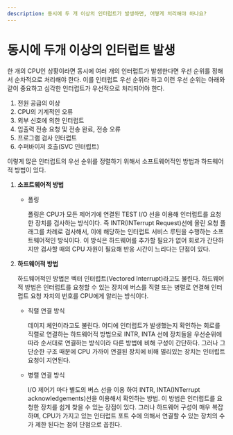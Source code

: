 ```yaml
---
description: 동시에 두 개 이상의 인터럽트가 발생하면, 어떻게 처리해야 하나요?
---
```


# 동시에 두개 이상의 인터럽트 발생

한 개의 CPU인 상황이라면 동시에 여러 개의 인터럽트가 발생한다면 우선 순위를 정해서 순차적으로 처리해야 한다. 이를 인터럽트 우선 순위라 하고 이런 우선 순위는 아래와 같이 중요하고 심각한 인터럽트가 우선적으로 처리되어야 한다.

1. 전원 공급의 이상
2. CPU의 기계적인 오류
3. 외부 신호에 의한 인터럽트
4. 입출력 전송 요청 및 전송 완료, 전송 오류
5. 프로그램 검사 인터럽트
6. 수퍼바이저 호출(SVC 인터럽트)

이렇게 많은 인터럽트의 우선 순위를 정렬하기 위해서 소프트웨어적인 방법과 하드웨어적 방법이 있다.

1. **소프트웨어적 방법**
   *   폴링

       폴링은 CPU가 모든 제어기에 연결된 TEST I/O 선을 이용해 인터럽트를 요청한 장치를 검사하는 방식이다. 즉 INTR(INTerrupt Request)선에 올린 요청 플래그를 차례로 검사해서, 이에 해당하는 인터럽트 서비스 루틴을 수행하는 소프트웨어적인 방식이다. 이 방식은 하드웨어를 추가할 필요가 없어 회로가 간단하지만 검사할 때의 CPU 자원이 필요해 반응 시간이 느리다는 단점이 있다.
2.  **하드웨어적 방법**

    하드웨어적인 방법은 벡터 인터럽트(Vectored Interrupt)라고도 불린다. 하드웨어적 방법은 인터럽트를 요청할 수 있는 장치에 버스를 직렬 또는 병렬로 연결해 인터럽트 요청 자치의 번호를 CPU에게 알리는 방식이다.

    *   직렬 연결 방식

        데이지 체인이라고도 불린다. 어디에 인터럽트가 발생했는지 확인하는 회로를 직렬로 연결하는 하드웨어적 방법으로 INTR, INTA 선에 장치들을 우선순위에 따라 순서대로 연결하는 방식이라 다른 방법에 비해 구성이 간단하다. 그러나 그 단순한 구조 때문에 CPU 가까이 연결된 장치에 비해 멀리있는 장치는 인터럽트 요청이 지연된다.
    *   병렬 연결 방식

        I/O 제어기 마다 별도의 버스 선을 이용 하여 INTR, INTA(INTerrupt acknowledgements)선을 이용해서 확인하는 방법. 이 방법은 인터럽트를 요청한 장치를 쉽게 찾을 수 있는 장점이 있다. 그러나 하드웨어 구성이 매우 복잡하며, CPU가 가지고 있는 인터럽트 포트 수에 의해서 연결할 수 있는 장치의 수가 제한 된다는 점이 단점으로 꼽힌다.
